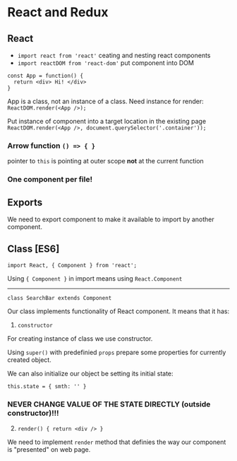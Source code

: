 # React and Redux

## React

- `import react from 'react'` ceating and nesting react components
- `import reactDOM from 'react-dom'` put component into DOM

```
const App = function() {
  return <div> Hi! </div>
}
```
App is a class, not an instance of a class. Need instance for render:
```ReactDOM.render(<App />);```


Put instance of component into a target location in the existing page 
```ReactDOM.render(<App />, document.querySelector('.container'));```

### Arrow function `() => { }`
pointer to `this` is pointing at outer scope **not** at the current function

### One component per file!


## Exports

We need to export component to make it available to import by another component.


## Class [ES6]


```
import React, { Component } from 'react';
```
Using `{ Component }` in import means using `React.Component`

----

```
class SearchBar extends Component
```

Our class implements functionality of React component. It means that it has:

1. ` constructor `

For creating instance of class we use constructor.

Using ` super() ` with predefinied ` props ` prepare some properties for currently created object.


We can also initialize our object be setting its initial state:
``` 
this.state = { smth: '' } 
```

### NEVER CHANGE VALUE OF THE STATE DIRECTLY (outside constructor)!!!

2. ` render() { return <div /> } `

We need to implement `render` method that definies the way our component is "presented" on web page.






